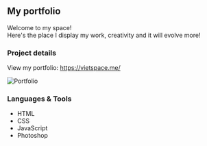 ## My portfolio
Welcome to my space! <br>
Here's the place I display my work, creativity and it will evolve more!

### Project details
View my portfolio: https://vietspace.me/

![Portfolio](https://viet-v.github.io/vietspace-portfolio/img/hero-image.jpg)

### Languages & Tools
- HTML
- CSS
- JavaScript
- Photoshop
